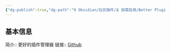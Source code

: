 ```yaml
---
{"dg-publish":true,"dg-path":"9 Obsidian/社区插件/⏳️ 按需启用/Better Plugins Manager.md","permalink":"/9 Obsidian/社区插件/⏳️ 按需启用/Better Plugins Manager/","created":"2025-07-31","updated":"2025-07-31"}
---
```



## 基本信息

简介:: 更好的插件管理器
链接:: [Github](https://github.com/0011000000110010/obsidian-manager)